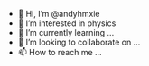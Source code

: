 - 👋 Hi, I’m @andyhmxie
- 👀 I’m interested in physics
- 🌱 I’m currently learning ...
- 💞️ I’m looking to collaborate on ...
- 📫 How to reach me ...

<!---
andyhmxie/andyhmxie is a ✨ special ✨ repository because its `README.md` (this file) appears on your GitHub profile.
You can click the Preview link to take a look at your changes.
--->
